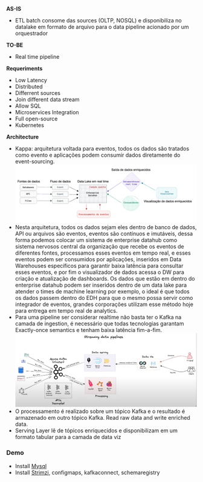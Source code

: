 **AS-IS**

- ETL batch consome das sources (OLTP, NOSQL) e disponibiliza no datalake em formato de arquivo para o data pipeline acionado por um orquestrador

**TO-BE**

- Real time pipeline

**Requeriments**

- Low Latency
- Distributed
- Differrent sources
- Join different data stream
- Allow SQL
- Microservices Integration
- Full open-source
- Kubernetes

**Architecture**

- Kappa: arquitetura voltada para eventos, todos os dados são tratados como evento e aplicações podem consumir dados diretamente do event-sourcing.
![kappa_low.png](../../../imgs/kappa_low.png)
- Nesta arquitetura, todos os dados sejam eles dentro de banco de dados, API ou arquivos são eventos, eventos são contínuos e imutáveis, dessa forma podemos colocar um sistema de enterprise datahub como sistema nervosos central da organização que recebe os eventos de diferentes fontes, processamos esses eventos em tempo real, e esses eventos podem ser consumidos por aplicações, inseridos em Data Warehouses específicos para garantir baixa latência para consultar esses eventos, e por fim o visualizador de dados acessa o DW para criação e atualização de dashboards. Os dados que estão em dentro do enterprise datahub podem ser inseridos dentro de um data lake para atender o times de machine learning por exemplo, o ideal é que todos os dados passem dentro do EDH para que o mesmo possa servir como integrador de eventos, grandes corporações utilizam esse método hoje para entrega em tempo real de analytics.
- Para uma pipeline ser considerar realtime não basta ter o Kafka na camada de ingestion, é necessário que todas tecnologias garantam Exactly-once semantics e tenham baixa latência fim-a-fim.
![kappa_high.png](../../../imgs/kappa_high.png)
- O processamento é realizado sobre um tópico Kafka e o resultado é armazenado em outro tópico Kafka. Read raw data and write enriched data.
- Serving Layer lê de tópicos enriquecidos e disponibilizam em um formato tabular para a camada de data viz

### Demo

- Install [Mysql](../database/mysql.md)
- Install [Strimzi](../ingestion/strimzi.md), configmaps, kafkaconnect, schemaregistry
